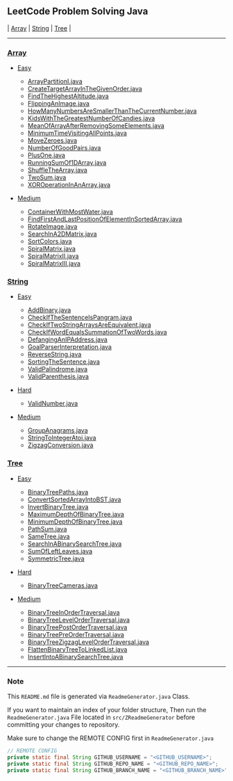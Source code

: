 ## LeetCode Problem Solving Java
| [Array](https://github.com/dipeshpatil/leetcode-problems/#array) | [String](https://github.com/dipeshpatil/leetcode-problems/#string) | [Tree](https://github.com/dipeshpatil/leetcode-problems/#tree) |

---
### [Array](https://github.com/dipeshpatil/leetcode-problems/blob/main/src/Array)
- [Easy](https://github.com/dipeshpatil/leetcode-problems/blob/main/src/Array/Easy)
	 - [ArrayPartitionI.java](https://github.com/dipeshpatil/leetcode-problems/blob/main/src/Array/Easy/ArrayPartitionI.java)
	 - [CreateTargetArrayInTheGivenOrder.java](https://github.com/dipeshpatil/leetcode-problems/blob/main/src/Array/Easy/CreateTargetArrayInTheGivenOrder.java)
	 - [FindTheHighestAltitude.java](https://github.com/dipeshpatil/leetcode-problems/blob/main/src/Array/Easy/FindTheHighestAltitude.java)
	 - [FlippingAnImage.java](https://github.com/dipeshpatil/leetcode-problems/blob/main/src/Array/Easy/FlippingAnImage.java)
	 - [HowManyNumbersAreSmallerThanTheCurrentNumber.java](https://github.com/dipeshpatil/leetcode-problems/blob/main/src/Array/Easy/HowManyNumbersAreSmallerThanTheCurrentNumber.java)
	 - [KidsWithTheGreatestNumberOfCandies.java](https://github.com/dipeshpatil/leetcode-problems/blob/main/src/Array/Easy/KidsWithTheGreatestNumberOfCandies.java)
	 - [MeanOfArrayAfterRemovingSomeElements.java](https://github.com/dipeshpatil/leetcode-problems/blob/main/src/Array/Easy/MeanOfArrayAfterRemovingSomeElements.java)
	 - [MinimumTimeVisitingAllPoints.java](https://github.com/dipeshpatil/leetcode-problems/blob/main/src/Array/Easy/MinimumTimeVisitingAllPoints.java)
	 - [MoveZeroes.java](https://github.com/dipeshpatil/leetcode-problems/blob/main/src/Array/Easy/MoveZeroes.java)
	 - [NumberOfGoodPairs.java](https://github.com/dipeshpatil/leetcode-problems/blob/main/src/Array/Easy/NumberOfGoodPairs.java)
	 - [PlusOne.java](https://github.com/dipeshpatil/leetcode-problems/blob/main/src/Array/Easy/PlusOne.java)
	 - [RunningSumOf1DArray.java](https://github.com/dipeshpatil/leetcode-problems/blob/main/src/Array/Easy/RunningSumOf1DArray.java)
	 - [ShuffleTheArray.java](https://github.com/dipeshpatil/leetcode-problems/blob/main/src/Array/Easy/ShuffleTheArray.java)
	 - [TwoSum.java](https://github.com/dipeshpatil/leetcode-problems/blob/main/src/Array/Easy/TwoSum.java)
	 - [XOROperationInAnArray.java](https://github.com/dipeshpatil/leetcode-problems/blob/main/src/Array/Easy/XOROperationInAnArray.java)

- [Medium](https://github.com/dipeshpatil/leetcode-problems/blob/main/src/Array/Medium)
	 - [ContainerWithMostWater.java](https://github.com/dipeshpatil/leetcode-problems/blob/main/src/Array/Medium/ContainerWithMostWater.java)
	 - [FindFirstAndLastPositionOfElementInSortedArray.java](https://github.com/dipeshpatil/leetcode-problems/blob/main/src/Array/Medium/FindFirstAndLastPositionOfElementInSortedArray.java)
	 - [RotateImage.java](https://github.com/dipeshpatil/leetcode-problems/blob/main/src/Array/Medium/RotateImage.java)
	 - [SearchInA2DMatrix.java](https://github.com/dipeshpatil/leetcode-problems/blob/main/src/Array/Medium/SearchInA2DMatrix.java)
	 - [SortColors.java](https://github.com/dipeshpatil/leetcode-problems/blob/main/src/Array/Medium/SortColors.java)
	 - [SpiralMatrix.java](https://github.com/dipeshpatil/leetcode-problems/blob/main/src/Array/Medium/SpiralMatrix.java)
	 - [SpiralMatrixII.java](https://github.com/dipeshpatil/leetcode-problems/blob/main/src/Array/Medium/SpiralMatrixII.java)
	 - [SpiralMatrixIII.java](https://github.com/dipeshpatil/leetcode-problems/blob/main/src/Array/Medium/SpiralMatrixIII.java)

### [String](https://github.com/dipeshpatil/leetcode-problems/blob/main/src/String)
- [Easy](https://github.com/dipeshpatil/leetcode-problems/blob/main/src/String/Easy)
	 - [AddBinary.java](https://github.com/dipeshpatil/leetcode-problems/blob/main/src/String/Easy/AddBinary.java)
	 - [CheckIfTheSentenceIsPangram.java](https://github.com/dipeshpatil/leetcode-problems/blob/main/src/String/Easy/CheckIfTheSentenceIsPangram.java)
	 - [CheckIfTwoStringArraysAreEquivalent.java](https://github.com/dipeshpatil/leetcode-problems/blob/main/src/String/Easy/CheckIfTwoStringArraysAreEquivalent.java)
	 - [CheckIfWordEqualsSummationOfTwoWords.java](https://github.com/dipeshpatil/leetcode-problems/blob/main/src/String/Easy/CheckIfWordEqualsSummationOfTwoWords.java)
	 - [DefangingAnIPAddress.java](https://github.com/dipeshpatil/leetcode-problems/blob/main/src/String/Easy/DefangingAnIPAddress.java)
	 - [GoalParserInterpretation.java](https://github.com/dipeshpatil/leetcode-problems/blob/main/src/String/Easy/GoalParserInterpretation.java)
	 - [ReverseString.java](https://github.com/dipeshpatil/leetcode-problems/blob/main/src/String/Easy/ReverseString.java)
	 - [SortingTheSentence.java](https://github.com/dipeshpatil/leetcode-problems/blob/main/src/String/Easy/SortingTheSentence.java)
	 - [ValidPalindrome.java](https://github.com/dipeshpatil/leetcode-problems/blob/main/src/String/Easy/ValidPalindrome.java)
	 - [ValidParenthesis.java](https://github.com/dipeshpatil/leetcode-problems/blob/main/src/String/Easy/ValidParenthesis.java)

- [Hard](https://github.com/dipeshpatil/leetcode-problems/blob/main/src/String/Hard)
	 - [ValidNumber.java](https://github.com/dipeshpatil/leetcode-problems/blob/main/src/String/Hard/ValidNumber.java)

- [Medium](https://github.com/dipeshpatil/leetcode-problems/blob/main/src/String/Medium)
	 - [GroupAnagrams.java](https://github.com/dipeshpatil/leetcode-problems/blob/main/src/String/Medium/GroupAnagrams.java)
	 - [StringToIntegerAtoi.java](https://github.com/dipeshpatil/leetcode-problems/blob/main/src/String/Medium/StringToIntegerAtoi.java)
	 - [ZigzagConversion.java](https://github.com/dipeshpatil/leetcode-problems/blob/main/src/String/Medium/ZigzagConversion.java)

### [Tree](https://github.com/dipeshpatil/leetcode-problems/blob/main/src/Tree)
- [Easy](https://github.com/dipeshpatil/leetcode-problems/blob/main/src/Tree/Easy)
	 - [BinaryTreePaths.java](https://github.com/dipeshpatil/leetcode-problems/blob/main/src/Tree/Easy/BinaryTreePaths.java)
	 - [ConvertSortedArrayIntoBST.java](https://github.com/dipeshpatil/leetcode-problems/blob/main/src/Tree/Easy/ConvertSortedArrayIntoBST.java)
	 - [InvertBinaryTree.java](https://github.com/dipeshpatil/leetcode-problems/blob/main/src/Tree/Easy/InvertBinaryTree.java)
	 - [MaximumDepthOfBinaryTree.java](https://github.com/dipeshpatil/leetcode-problems/blob/main/src/Tree/Easy/MaximumDepthOfBinaryTree.java)
	 - [MinimumDepthOfBinaryTree.java](https://github.com/dipeshpatil/leetcode-problems/blob/main/src/Tree/Easy/MinimumDepthOfBinaryTree.java)
	 - [PathSum.java](https://github.com/dipeshpatil/leetcode-problems/blob/main/src/Tree/Easy/PathSum.java)
	 - [SameTree.java](https://github.com/dipeshpatil/leetcode-problems/blob/main/src/Tree/Easy/SameTree.java)
	 - [SearchInABinarySearchTree.java](https://github.com/dipeshpatil/leetcode-problems/blob/main/src/Tree/Easy/SearchInABinarySearchTree.java)
	 - [SumOfLeftLeaves.java](https://github.com/dipeshpatil/leetcode-problems/blob/main/src/Tree/Easy/SumOfLeftLeaves.java)
	 - [SymmetricTree.java](https://github.com/dipeshpatil/leetcode-problems/blob/main/src/Tree/Easy/SymmetricTree.java)

- [Hard](https://github.com/dipeshpatil/leetcode-problems/blob/main/src/Tree/Hard)
	 - [BinaryTreeCameras.java](https://github.com/dipeshpatil/leetcode-problems/blob/main/src/Tree/Hard/BinaryTreeCameras.java)

- [Medium](https://github.com/dipeshpatil/leetcode-problems/blob/main/src/Tree/Medium)
	 - [BinaryTreeInOrderTraversal.java](https://github.com/dipeshpatil/leetcode-problems/blob/main/src/Tree/Medium/BinaryTreeInOrderTraversal.java)
	 - [BinaryTreeLevelOrderTraversal.java](https://github.com/dipeshpatil/leetcode-problems/blob/main/src/Tree/Medium/BinaryTreeLevelOrderTraversal.java)
	 - [BinaryTreePostOrderTraversal.java](https://github.com/dipeshpatil/leetcode-problems/blob/main/src/Tree/Medium/BinaryTreePostOrderTraversal.java)
	 - [BinaryTreePreOrderTraversal.java](https://github.com/dipeshpatil/leetcode-problems/blob/main/src/Tree/Medium/BinaryTreePreOrderTraversal.java)
	 - [BinaryTreeZigzagLevelOrderTraversal.java](https://github.com/dipeshpatil/leetcode-problems/blob/main/src/Tree/Medium/BinaryTreeZigzagLevelOrderTraversal.java)
	 - [FlattenBinaryTreeToLinkedList.java](https://github.com/dipeshpatil/leetcode-problems/blob/main/src/Tree/Medium/FlattenBinaryTreeToLinkedList.java)
	 - [InsertIntoABinarySearchTree.java](https://github.com/dipeshpatil/leetcode-problems/blob/main/src/Tree/Medium/InsertIntoABinarySearchTree.java)

---
### Note
This `README.md` file is generated via `ReadmeGenerator.java` Class.

If you want to maintain an index of your folder structure, Then run the `ReadmeGenerator.java` File located in `src/ZReadmeGenerator` before committing your changes to repository.

Make sure to change the REMOTE CONFIG first in `ReadmeGenerator.java`
```java
// REMOTE CONFIG
private static final String GITHUB_USERNAME = "<GITHUB_USERNAME>";
private static final String GITHUB_REPO_NAME = "<GITHUB_REPO_NAME>";
private static final String GITHUB_BRANCH_NAME = "<GITHUB_BRANCH_NAME>";
```
